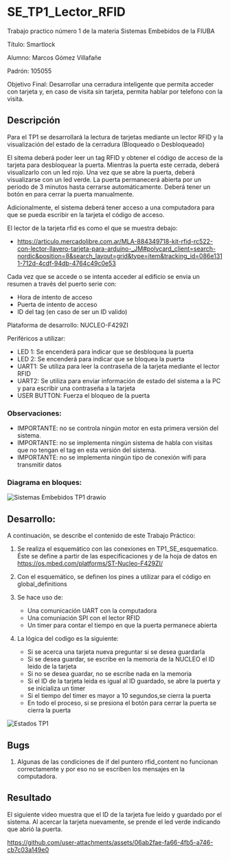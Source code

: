 # SE_TP1_Lector_RFID
Trabajo practico número 1 de la materia Sistemas Embebidos de la FIUBA

Título: Smartlock

Alumno: Marcos Gómez Villafañe

Padrón: 105055

Objetivo Final: Desarrollar una cerradura inteligente que permita acceder con tarjeta y, en caso de visita sin tarjeta, permita hablar por telefono con la visita.

## Descripción 

Para el TP1 se desarrollará la lectura de tarjetas mediante un lector RFID y la visualización del estado de la cerradura (Bloqueado o Desbloqueado)

El sitema deberá poder leer un tag RFID y obtener el código de acceso de la tarjeta para desbloquear la puerta. Mientras la puerta este cerrada, deberá visualizarlo con un led rojo. Una vez que se abre la puerta, deberá visualizarse con un led verde. La puerta permanecerá abierta por un periodo de 3 minutos hasta cerrarse automáticamente. Deberá tener un botón en para cerrar la puerta manualmente.

Adicionalmente, el sistema deberá tener acceso a una computadora para que se pueda escribir en la tarjeta el código de acceso. 

El lector de la tarjeta rfid es como el que se muestra debajo:
- https://articulo.mercadolibre.com.ar/MLA-884349718-kit-rfid-rc522-con-lector-llavero-tarjeta-para-arduino-_JM#polycard_client=search-nordic&position=8&search_layout=grid&type=item&tracking_id=086e1311-712d-4cdf-94db-4764c49c0e53



Cada vez que se accede o se intenta acceder al edificio se envia un resumen a través del puerto serie con:
- Hora de intento de acceso
- Puerta de intento de acceso
- ID del tag (en caso de ser un ID valido)

Plataforma de desarrollo: NUCLEO-F429ZI

Periféricos a utilizar:
- LED 1: Se encenderá para indicar que se desbloquea la puerta
- LED 2: Se encenderá para indicar que se bloquea la puerta
- UART1: Se utiliza para leer la contraseña de la tarjeta mediante el lector RFID
- UART2: Se utiliza para enviar información de estado del sistema a la PC y para escribir una contraseña a la tarjeta
- USER BUTTON: Fuerza el bloqueo de la puerta


### Observaciones:
- IMPORTANTE: no se controla ningún motor en esta primera versión del sistema.
- IMPORTANTE: no se implementa ningún sistema de habla con visitas que no tengan el tag en esta versión del sistema.
- IMPORTANTE: no se implementa ningún tipo de conexión wifi para transmitir datos

  
### Diagrama en bloques:

![Sistemas Embebidos TP1 drawio](https://github.com/user-attachments/assets/3cda84e4-b717-47ed-8139-8f63a08ccd90)

## Desarrollo:
A continuación, se describe el contenido de este Trabajo Práctico:
1) Se realiza el esquemático con las conexiones en TP1_SE_esquematico. Éste se define a partir de las especificaciones y de la hoja de datos en https://os.mbed.com/platforms/ST-Nucleo-F429ZI/
2) Con el esquemático, se definen los pines a utilizar para el código en global_definitions
3) Se hace uso de:
   - Una comunicación UART con la computadora
   - Una comuniación SPI con el lector RFID
   - Un timer para contar el tiempo en que la puerta permanece abierta

4) La lógica del codigo es la siguiente:
   - Si se acerca una tarjeta nueva preguntar si se desea guardarla
   - Si se desea guardar, se escribe en la memoria de la NUCLEO el ID leido de la tarjeta
   - Si no se desea guardar, no se escribe nada en la memoria
   - Si el ID de la tarjeta leida es igual al ID guardado, se abre la puerta y se inicializa un timer
   - Si el tiempo del timer es mayor a 10 segundos,se cierra la puerta
   - En todo el proceso, si se presiona el botón para cerrar la puerta se cierra la puerta

![Estados TP1](https://github.com/user-attachments/assets/62f4d531-08d9-4f3d-b6ac-242f25beefea)

## Bugs
1) Algunas de las condiciones de if del puntero rfid_content no funcionan correctamente y por eso no se escriben los mensajes en la computadora.

## Resultado
El siguiente video muestra que el ID de la tarjeta fue leído y guardado por el sistema. Al acercar la tarjeta nuevamente, se prende el led verde indicando que abrió la puerta.

https://github.com/user-attachments/assets/06ab2fae-fa66-4fb5-a746-cb7c03a149e0


     
